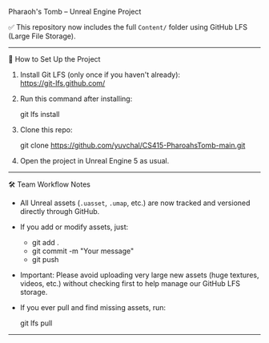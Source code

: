 
Pharaoh's Tomb – Unreal Engine Project

✅ This repository now includes the full `Content/` folder using GitHub LFS (Large File Storage).

---

🧠 How to Set Up the Project

1. Install Git LFS (only once if you haven't already):  
   https://git-lfs.github.com/

2. Run this command after installing:

   git lfs install

3. Clone this repo:

   git clone https://github.com/yuvchal/CS415-PharoahsTomb-main.git

4. Open the project in Unreal Engine 5 as usual.

---

🛠 Team Workflow Notes

- All Unreal assets (`.uasset`, `.umap`, etc.) are now tracked and versioned directly through GitHub.
- If you add or modify assets, just:
  - git add .
  - git commit -m "Your message"
  - git push
- Important: Please avoid uploading very large new assets (huge textures, videos, etc.) without checking first to help manage our GitHub LFS storage.

- If you ever pull and find missing assets, run:

   git lfs pull

---
